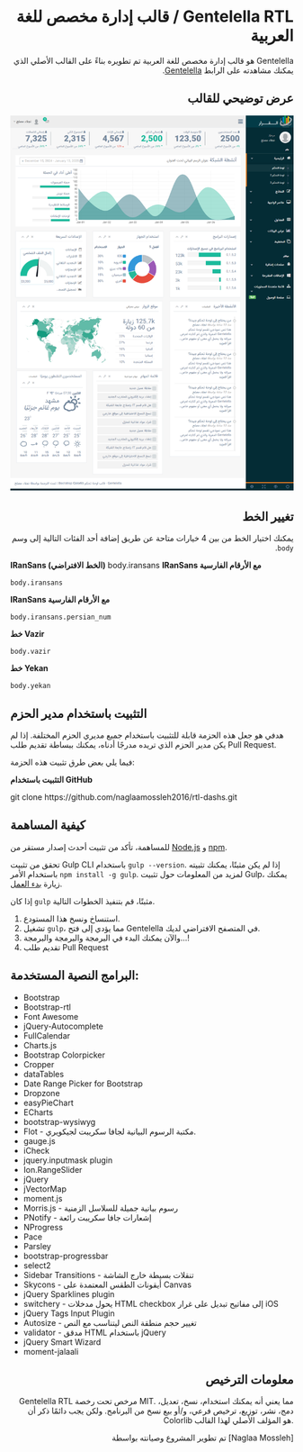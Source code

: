 <div dir="RTL" align="right" style="direction:rtl;text-align:right;">

# Gentelella RTL / قالب إدارة مخصص للغة العربية

Gentelella هو قالب إدارة مخصص للغة العربية تم تطويره بناءً على القالب الأصلي الذي يمكنك مشاهدته على الرابط [Gentelella](https://github.com/puikinsh/gentelella).

## عرض توضيحي للقالب
![Gentelella Bootstrap Admin Template](./documentation/images/demo-template.png "عرض متصفح لقالب Gentelella RTL")



## تغيير الخط

يمكنك اختيار الخط من بين 4 خيارات متاحة عن طريق إضافة أحد الفئات التالية إلى وسم `body`.

<div dir="LTR" align="left" style="direction:ltr;text-align:left;">

**IRanSans (الخط الافتراضي)**
body.iransans
**IRanSans مع الأرقام الفارسية**
```
body.iransans
```


**IRanSans مع الأرقام الفارسية**


```
body.iransans.persian_num
```


**خط Vazir**


```
body.vazir
```


**خط Yekan**


```
body.yekan
```

</div>

</div>

## التثبيت باستخدام مدير الحزم

هدفي هو جعل هذه الحزمة قابلة للتثبيت باستخدام جميع مديري الحزم المختلفة. إذا لم يكن مدير الحزم الذي تريده مدرجًا أدناه، يمكنك ببساطة تقديم طلب Pull Request.

فيما يلي بعض طرق تثبيت هذه الحزمة:



**التثبيت باستخدام GitHub**

<div dir="LTR" align="left" style="direction:ltr;text-align:left;">
git clone https://github.com/naglaamossleh2016/rtl-dashs.git




</div>

## كيفية المساهمة
للمساهمة، تأكد من تثبيت أحدث إصدار مستقر من [Node.js](https://nodejs.org/) و [npm](https://npmjs.com).

تحقق من تثبيت Gulp CLI باستخدام `gulp --version`. إذا لم يكن مثبتًا، يمكنك تثبيته باستخدام الأمر `npm install -g gulp`. لمزيد من المعلومات حول تثبيت Gulp، يمكنك زيارة [بدء العمل](https://github.com/gulpjs/gulp/blob/master/docs/getting-started.md).

إذا كان `gulp` مثبتًا، قم بتنفيذ الخطوات التالية.

1. استنساخ ونسخ هذا المستودع.
2. تشغيل `gulp`، مما يؤدي إلى فتح Gentelella في المتصفح الافتراضي لديك.
3. والآن يمكنك البدء في البرمجة والبرمجة والبرمجة...!
4. تقديم طلب Pull Request

## البرامج النصية المستخدمة:
<div dir="LTR" align="left" style="direction:ltr;text-align:left;">

* Bootstrap
* Bootstrap-rtl
* Font Awesome
* jQuery-Autocomplete
* FullCalendar
* Charts.js
* Bootstrap Colorpicker
* Cropper
* dataTables
* Date Range Picker for Bootstrap
* Dropzone
* easyPieChart
* ECharts
* bootstrap-wysiwyg
* Flot - مكتبة الرسوم البيانية لجافا سكريبت لجيكويري.
* gauge.js
* iCheck
* jquery.inputmask plugin
* Ion.RangeSlider
* jQuery
* jVectorMap
* moment.js
* Morris.js - رسوم بيانية جميلة للسلاسل الزمنية
* PNotify - إشعارات جافا سكريبت رائعة
* NProgress
* Pace
* Parsley
* bootstrap-progressbar
* select2
* Sidebar Transitions - تنقلات بسيطة خارج الشاشة
* Skycons - أيقونات الطقس المعتمدة على Canvas
* jQuery Sparklines plugin
* switchery - يحول مدخلات HTML checkbox إلى مفاتيح تبديل على غرار iOS
* jQuery Tags Input Plugin
* Autosize - تغيير حجم منطقة النص ليتناسب مع النص
* validator - مدقق HTML باستخدام jQuery
* jQuery Smart Wizard
* moment-jalaali

</div>



<div dir="LTR" align="left" style="direction:ltr;text-align:right;">

## معلومات الترخيص


Gentelella RTL مرخص تحت رخصة MIT. مما يعني أنه يمكنك استخدام، نسخ، تعديل، دمج، نشر، توزيع، ترخيص فرعي، و/أو بيع نسخ من البرنامج. ولكن يجب دائمًا ذكر أن Colorlib هو المؤلف الأصلي لهذا القالب.

تم تطوير المشروع وصيانته بواسطة [Naglaa Mossleh]
</div>

